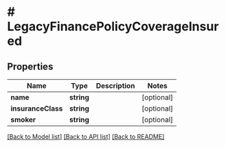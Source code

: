 # # LegacyFinancePolicyCoverageInsured

## Properties

Name | Type | Description | Notes
------------ | ------------- | ------------- | -------------
**name** | **string** |  | [optional]
**insuranceClass** | **string** |  | [optional]
**smoker** | **string** |  | [optional]

[[Back to Model list]](../../README.md#models) [[Back to API list]](../../README.md#endpoints) [[Back to README]](../../README.md)
